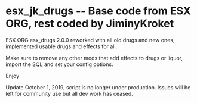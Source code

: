 # esx_jk_drugs -- Base code from ESX ORG, rest coded by JiminyKroket

ESX ORG esx_drugs 2.0.0 reworked with all old drugs and new ones, implemented usable drugs and effects for all.

Make sure to remove any other mods that add effects to drugs or liquor, import the SQL and set your config options.

Enjoy

Update October 1, 2019, script is no longer under production. Issues will be left for community use but all dev work has ceased.

